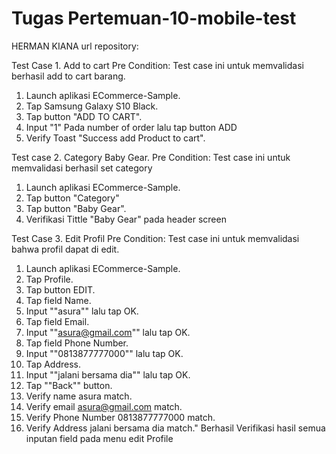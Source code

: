 # Tugas Pertemuan-10-mobile-test


HERMAN KIANA
url repository: 

Test Case 1. Add to cart
Pre Condition: Test case ini untuk memvalidasi berhasil add to cart barang.
1. Launch aplikasi ECommerce-Sample.
2. Tap Samsung Galaxy S10 Black.
3. Tap button "ADD TO CART".
4. Input "1" Pada number of order lalu tap button ADD
5. Verify Toast "Success add Product to cart".

Test case 2. Category Baby Gear.
Pre Condition: Test case ini untuk memvalidasi berhasil set category
1. Launch aplikasi ECommerce-Sample.
2. Tap button "Category"
3. Tap button "Baby Gear".
4. Verifikasi Tittle "Baby Gear" pada header screen

Test Case 3. Edit Profil
Pre Condition: Test case ini untuk memvalidasi bahwa profil dapat di edit. 
1. Launch aplikasi ECommerce-Sample.
2. Tap Profile.
3. Tap button EDIT.
4. Tap field Name.
5. Input ""asura"" lalu tap OK.
6. Tap field Email.
7. Input ""asura@gmail.com"" lalu tap OK.
8. Tap field Phone Number.
9. Input ""0813877777000"" lalu tap OK.
10. Tap Address.
11. Input ""jalani bersama dia"" lalu tap OK.
12. Tap ""Back"" button.
13. Verify name asura match.
14. Verify email asura@gmail.com match.
15. Verify Phone Number 0813877777000 match.
16. Verify Address jalani bersama dia match."	Berhasil Verifikasi hasil semua inputan field pada menu edit Profile
